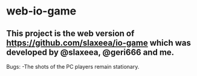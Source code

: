 # web-io-game

This project is the web version of https://github.com/slaxeea/io-game which was developed by @slaxeea, @geri666 and me.
------------
Bugs:
-The shots of the PC players remain stationary.
